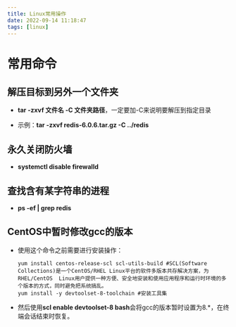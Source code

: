 ```yaml
---
title: Linux常用操作
date: 2022-09-14 11:18:47
tags: [linux]
---
```


<meta name="referrer" content="no-referrer"/>

# 常用命令

## 解压目标到另外一个文件夹

- **tar -zxvf 文件名 -C 文件夹路径**，一定要加-C来说明要解压到指定目录

- 示例：**tar -zxvf redis-6.0.6.tar.gz -C ../redis**

## 永久关闭防火墙

- **systemctl disable firewalld**

## 查找含有某字符串的进程

- **ps -ef | grep redis**

## CentOS中暂时修改gcc的版本

- 使用这个命令之前需要进行安装操作：

  ```shell
  yum install centos-release-scl scl-utils-build #SCL(Software Collections)是一个CentOS/RHEL Linux平台的软件多版本共存解决方案，为RHEL/CentOS  Linux用户提供一种方便、安全地安装和使用应用程序和运行时环境的多个版本的方式，同时避免把系统搞乱。
  yum install -y devtoolset-8-toolchain #安装工具集
  ```

- 然后使用**scl enable devtoolset-8 bash**会将gcc的版本暂时设置为8.*，在终端会话结束时恢复。
